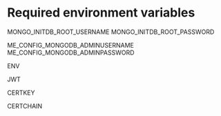 # Required environment variables

<!--- Mongo db user details --->
MONGO_INITDB_ROOT_USERNAME
MONGO_INITDB_ROOT_PASSWORD

<!-- Mongo Express user details -->
ME_CONFIG_MONGODB_ADMINUSERNAME
ME_CONFIG_MONGODB_ADMINPASSWORD

<!-- Production or development -->
ENV

<!-- JWT key -->
JWT

<!-- SSL server certificate private key name -->
CERTKEY

<!-- SSL server certificate public key name -->
CERTCHAIN